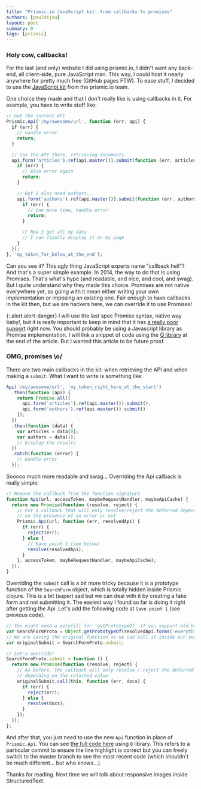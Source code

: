 ```yaml
---
title: "Prismic.io JavaScript kit: from callbacks to promises"
authors: [pauldijou]
layout: post
summary: 0
tags: [prismic]
---
```


### Holy cow, callbacks!

For the last (and only) website I did using prismic.io, I didn't want any back-end, all client-side, pure JavaScript man. This way, I could host it nearly anywhere for pretty much free (GitHub pages FTW). To ease stuff, I decided to use the [JavaScript kit](https://github.com/prismicio/javascript-kit) from the prismic.io team.

One choice they made and that I don't really like is using callbacks in it. For example, you have to write stuff like:

~~~ javascript
// Get the current API
Prismic.Api('/my/awesome/url', function (err, api) {
  if (err) {
    // handle error
    return;
  }

  // Use the API there, retrieving documents
  api.form('articles').ref(api.master()).submit(function (err, articles) {
    if (err) {
      // Also error again
      return;
    }

    // But I also need authors...
    api.form('authors').ref(api.master()).submit(function (err, authors) {
      if (err) {
        // One more time, handle error
        return;
      }

      // Now I got all my data
      // I can finally display it on my page
    }
  });
}, 'my_token_far_below_at_the_end');
~~~

Can you see it? This ugly thing JavaScript experts name "callback hell"? And that's a super simple example. In 2014, the way to do that is using Promises. That's what's hype (and readable, and nice, and cool, and swag). But I quite understand why they made this choice. Promises are not native everywhere yet, so going with it mean either writing your own implementation or imposing an existing one. Fair enough to have callbacks in the kit then, but we are hackers here, we can override it to use Promises!

{:.alert.alert-danger}
  I will use the last spec Promise syntax, native way baby!, but it is really important to keep in mind that it has [a really poor support](http://caniuse.com/#search=promises) right now. You should probably be using a Javascript library as Promise implementation. I will link a snippet of code using the [Q library](http://documentup.com/kriskowal/q/) at the end of the article. But I wanted this article to be future proof.

### OMG, promises \o/

There are two main callbacks in the kit: when retrieving the API and when making a `submit`. What I want to write is something like:

~~~ javascript
Api('/my/awesome/url', 'my_token_right_here_at_the_start')
  .then(function (api) {
    return Promise.all([
      api.form('articles').ref(api.master()).submit(),
      api.form('authors').ref(api.master()).submit()
    ]);
  })
  .then(function (data) {
    var articles = data[0];
    var authors = data[1];
    // Display the results
  })
  .catch(function (error) {
    // Handle error
  });
~~~

Sooooo much more readable and swag... Overriding the Api callback is really simple:

~~~ javascript
// Remove the callback from the function signature
function Api(url, accessToken, maybeRequestHandler, maybeApiCache) {
  return new Promise(function (resolve, reject) {
    // Put a callback that will only resolve/reject the deferred depending
    // on the presence of an error or not
    Prismic.Api(url, function (err, resolvedApi) {
      if (err) {
        reject(err);
      } else {
        // Save point 1 (see below)
        resolve(resolvedApi);
      }
    }, accessToken, maybeRequestHandler, maybeApiCache);
  });
}
~~~

Overriding the `submit` call is a bit more tricky because it is a prototype function of the `SearchForm` object, which is totally hidden inside Prismic clojure. This is a bit (super) sad but we can deal with it by creating a fake form and not submitting it. The easiest way I found so far is doing it right after getting the Api. Let's add the following code at `Save point 1` (see previous code).

~~~ javascript
// You might need a polyfill for 'getPrototypeOf' if you support old browser
var SearchFormProto = Object.getPrototypeOf(resolvedApi.forms('everything'));
// We are saving the original function so we can call it inside our override
var originalSubmit = SearchFormProto.submit;

// Let's override!
SearchFormProto.submit = function () {
  return new Promise(function (resolve, reject) {
    // As before, the callback will only resolve / reject the deferred
    // depending on the returned value
    originalSubmit.call(this, function (err, docs) {
      if (err) {
        reject(err);
      } else {
        resolve(docs);
      }
    });
  });
};
~~~

And after that, you just need to use the new `Api` function in place of `Prismic.Api`. You can see [the full code here](https://github.com/pauldijou/farewell/blob/9a744565d7/scripts%2Fapi.js#L8-L32) using `Q` library. This refers to a particular commit to ensure the line highlight is correct but you can freely switch to the master branch to see the most recent code (which shouldn't be much different... but who knows...).

Thanks for reading. Next time we will talk about responsive images inside StructuredText.
